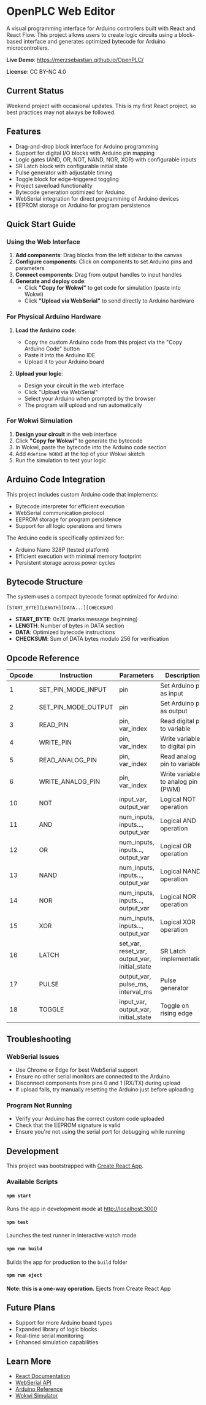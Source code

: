 # OpenPLC Web Editor

A visual programming interface for Arduino controllers built with React and React Flow. This project allows users to create logic circuits using a block-based interface and generates optimized bytecode for Arduino microcontrollers.

**Live Demo**: https://merzsebastian.github.io/OpenPLC/

**License**: CC BY-NC 4.0

## Current Status

Weekend project with occasional updates. This is my first React project, so best practices may not always be followed.

## Features

- Drag-and-drop block interface for Arduino programming
- Support for digital I/O blocks with Arduino pin mapping
- Logic gates (AND, OR, NOT, NAND, NOR, XOR) with configurable inputs
- SR Latch block with configurable initial state
- Pulse generator with adjustable timing
- Toggle block for edge-triggered toggling
- Project save/load functionality
- Bytecode generation optimized for Arduino
- WebSerial integration for direct programming of Arduino devices
- EEPROM storage on Arduino for program persistence

## Quick Start Guide

### Using the Web Interface

1. **Add components**: Drag blocks from the left sidebar to the canvas
2. **Configure components**: Click on components to set Arduino pins and parameters
3. **Connect components**: Drag from output handles to input handles
4. **Generate and deploy code**:
   - Click **"Copy for Wokwi"** to get code for simulation (paste into Wokwi)
   - Click **"Upload via WebSerial"** to send directly to Arduino hardware

### For Physical Arduino Hardware

1. **Load the Arduino code**:
   - Copy the custom Arduino code from this project via the "Copy Arduino Code" button
   - Paste it into the Arduino IDE
   - Upload it to your Arduino board

2. **Upload your logic**:
   - Design your circuit in the web interface
   - Click "Upload via WebSerial"
   - Select your Arduino when prompted by the browser
   - The program will upload and run automatically

### For Wokwi Simulation

1. **Design your circuit** in the web interface
2. Click **"Copy for Wokwi"** to generate the bytecode
3. In Wokwi, paste the bytecode into the Arduino code section
4. Add `#define WOKWI` at the top of your Wokwi sketch
5. Run the simulation to test your logic

## Arduino Code Integration

This project includes custom Arduino code that implements:
- Bytecode interpreter for efficient execution
- WebSerial communication protocol
- EEPROM storage for program persistence
- Support for all logic operations and timers

The Arduino code is specifically optimized for:
- Arduino Nano 328P (tested platform)
- Efficient execution with minimal memory footprint
- Persistent storage across power cycles

## Bytecode Structure

The system uses a compact bytecode format optimized for Arduino:

```
[START_BYTE][LENGTH][DATA...][CHECKSUM]
```

- **START_BYTE**: 0x7E (marks message beginning)
- **LENGTH**: Number of bytes in DATA section
- **DATA**: Optimized bytecode instructions
- **CHECKSUM**: Sum of DATA bytes modulo 256 for verification

## Opcode Reference

| Opcode | Instruction | Parameters | Description |
|--------|-------------|------------|-------------|
| 1 | SET_PIN_MODE_INPUT | pin | Set Arduino pin as input |
| 2 | SET_PIN_MODE_OUTPUT | pin | Set Arduino pin as output |
| 3 | READ_PIN | pin, var_index | Read digital pin to variable |
| 4 | WRITE_PIN | pin, var_index | Write variable to digital pin |
| 5 | READ_ANALOG_PIN | pin, var_index | Read analog pin to variable |
| 6 | WRITE_ANALOG_PIN | pin, var_index | Write variable to analog pin (PWM) |
| 10 | NOT | input_var, output_var | Logical NOT operation |
| 11 | AND | num_inputs, inputs..., output_var | Logical AND operation |
| 12 | OR | num_inputs, inputs..., output_var | Logical OR operation |
| 13 | NAND | num_inputs, inputs..., output_var | Logical NAND operation |
| 14 | NOR | num_inputs, inputs..., output_var | Logical NOR operation |
| 15 | XOR | num_inputs, inputs..., output_var | Logical XOR operation |
| 16 | LATCH | set_var, reset_var, output_var, initial_state | SR Latch implementation |
| 17 | PULSE | output_var, pulse_ms, interval_ms | Pulse generator |
| 18 | TOGGLE | input_var, output_var, initial_state | Toggle on rising edge |

## Troubleshooting

### WebSerial Issues
- Use Chrome or Edge for best WebSerial support
- Ensure no other serial monitors are connected to the Arduino
- Disconnect components from pins 0 and 1 (RX/TX) during upload
- If upload fails, try manually resetting the Arduino just before uploading

### Program Not Running
- Verify your Arduino has the correct custom code uploaded
- Check that the EEPROM signature is valid
- Ensure you're not using the serial port for debugging while running

## Development

This project was bootstrapped with [Create React App](https://github.com/facebook/create-react-app).

### Available Scripts

#### `npm start`
Runs the app in development mode at [http://localhost:3000](http://localhost:3000)

#### `npm test`
Launches the test runner in interactive watch mode

#### `npm run build`
Builds the app for production to the `build` folder

#### `npm run eject`
**Note: this is a one-way operation.** Ejects from Create React App

## Future Plans

- Support for more Arduino board types
- Expanded library of logic blocks
- Real-time serial monitoring
- Enhanced simulation capabilities

## Learn More

- [React Documentation](https://reactjs.org/)
- [WebSerial API](https://developer.mozilla.org/en-US/docs/Web/API/Web_Serial_API)
- [Arduino Reference](https://www.arduino.cc/reference/en/)
- [Wokwi Simulator](https://wokwi.com/)